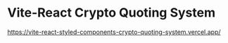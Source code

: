 # Vite-React Crypto Quoting System
https://vite-react-styled-components-crypto-quoting-system.vercel.app/
